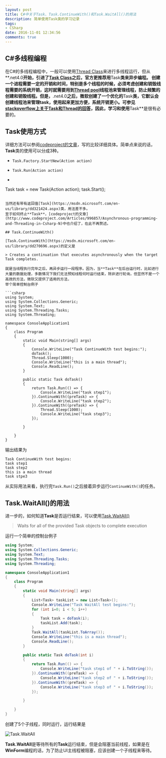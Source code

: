 ```yaml
---
layout: post
title: C#中关于Task、Task.ContinueWith()和Task.WaitAll()的用法
description: 简单使用Task类的学习记录
tags:
- CSharp
date: 2016-11-01 12:34:56
comments: true
---
```



## C#多线程编程

在C#的多线程编程中，一般可以使用[Thread Class](https://msdn.microsoft.com/en-us/library/system.threading.thread.aspx)来进行多线程运行，但从**.net4.0**开始，引进了[Task Class](https://msdn.microsoft.com/en-us/library/system.threading.tasks.task.aspx)之后，官方更推荐用**Task**类来异步编程。
创建一个进程需要一定的开销和时间，特别是多个线程的时候，必须考虑创建和销毁线程需要的系统开销，这时就需要用到[Thread pool](https://msdn.microsoft.com/en-us/library/0ka9477y.aspx)线程池来管理线程，防止频繁的创建和销毁线程。但是，**.net4.0**之后，微软创建了一个优化的**Task**类，它默认会创建线程池来管理task，使用起来更加方便，系统开销更小。可参见[stackoverflow上关于Task和Thread的回答](http://stackoverflow.com/questions/4130194/what-is-the-difference-between-task-and-thread)，因此，学习和使用**Task**是很有必要的。

## Task使用方式

详细方法可以参阅[codeproject的文章](http://www.codeproject.com/Articles/996857/Asynchronous-programming-and-Threading-in-Csharp-N)，写的比较详细具体。简单点来说的话，**Task**类的使用可以分成3种。

* `Task.Factory.StartNew(Action action)`

* `Task.Run(Action action)`

* ```csharp
Task task = new Task(Action action);
task.Start();
```

当然还有带有返回值[Task](https://msdn.microsoft.com/en-us/library/dd321424.aspx)类，用法差不多。
至于如何终止**Task**，[codeproject的文章](http://www.codeproject.com/Articles/996857/Asynchronous-programming-and-Threading-in-Csharp-N)中也介绍了，在此不再赘述。

## Task.ContinueWith()

[Task.ContinueWith](https://msdn.microsoft.com/en-us/library/dd270696.aspx)的定义是

> Creates a continuation that executes asynchronously when the target Task completes.

就是当线程执行完毕之后，再异步运行一段程序。因为，当**Task**在后台运行时，比如进行大量的数据处理，多数情况下我们无法预知线程何时运行结束，除非进行轮询，但显然不是一个高效的方法，微软又提供了适用的方法，
举个简单控制台例子

```csharp
using System;
using System.Collections.Generic;
using System.Text;
using System.Threading.Tasks;
using System.Threading;

namespace ConsoleApplication1
{
    class Program
    {
        static void Main(string[] args)
        {
            Console.WriteLine("Task ContinueWith test begins:");
            doTask();
            Thread.Sleep(1000);
            Console.WriteLine("this is a main thread");
            Console.ReadLine();
        }

        public static Task doTask()
        {
            return Task.Run(() => {
                Console.WriteLine("task step1");
            }).ContinueWith((preTask) => {
                Console.WriteLine("task step2");
            }).ContinueWith((preTask) => {
                Thread.Sleep(1000);
                Console.WriteLine("task step3");
            });

        }

    }
}
```

输出结果为

```
Task ContinueWith test begins:
task step1
task step2
this is a main thread
task stpe3
```

从实际用法来看，执行完`Task.Run()`之后接着异步运行`ContinueWith()`的任务。

## Task.WaitAll()的用法

进一步的，如何知道**Task**是否运行结束，可以使用[Task.WaitAll()](https://msdn.microsoft.com/en-us/library/dd270695.aspx)

> Waits for all of the provided Task objects to complete execution

运行一个简单的控制台例子

```csharp
using System;
using System.Collections.Generic;
using System.Text;
using System.Threading.Tasks;
using System.Threading;

namespace ConsoleApplication1
{
    class Program
    {
        static void Main(string[] args)
        {
            List<Task> taskList = new List<Task>();
            Console.WriteLine("Task WaitAll test begins:");
            for (int i=0; i < 5; i++)
            {
                Task task = doTask(i);
                taskList.Add(task);
            }
            Task.WaitAll(taskList.ToArray());
            Console.WriteLine("this is a main thread");
            Console.ReadLine();
        }

        public static Task doTask(int i)
        {
            return Task.Run(() => {
                Console.WriteLine("task step1 of " + i.ToString());
            }).ContinueWith((preTask) => {
                Console.WriteLine("task step2 of " + i.ToString());
            }).ContinueWith((preTask) => {
                Console.WriteLine("task step3 of " + i.ToString());
            });

        }

    }
}

```

创建了5个子线程，同时运行，运行结果是

![Task.WaitAll](/img/CSharp/Task.WaitAll.jpg)

 **Task.WaitAll**是等待所有的**Task**运行结束，但是会阻塞当前线程，如果是在**WinForm**编程的话，为了防止UI主线程被阻塞，应该创建一个子线程来等待。

